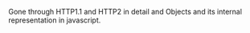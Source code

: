 Gone through HTTP1.1 and HTTP2 in detail and Objects and its internal representation in javascript. 
